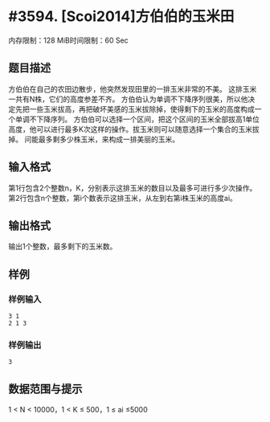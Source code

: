 # #3594. [Scoi2014]方伯伯的玉米田

内存限制：128 MiB时间限制：60 Sec

## 题目描述

方伯伯在自己的农田边散步，他突然发现田里的一排玉米非常的不美。
这排玉米一共有N株，它们的高度参差不齐。
方伯伯认为单调不下降序列很美，所以他决定先把一些玉米拔高，再把破坏美感的玉米拔除掉，使得剩下的玉米的高度构成一个单调不下降序列。
方伯伯可以选择一个区间，把这个区间的玉米全部拔高1单位高度，他可以进行最多K次这样的操作。拔玉米则可以随意选择一个集合的玉米拔掉。
问能最多剩多少株玉米，来构成一排美丽的玉米。

## 输入格式

第1行包含2个整数n，K，分别表示这排玉米的数目以及最多可进行多少次操作。
第2行包含n个整数，第i个数表示这排玉米，从左到右第i株玉米的高度ai。

## 输出格式

输出1个整数，最多剩下的玉米数。

## 样例

### 样例输入

    
    3 1
    2 1 3
    
    

### 样例输出

    
    3
    

## 数据范围与提示

1 < N < 10000，1 < K &le; 500，1 &le; ai &le;5000
